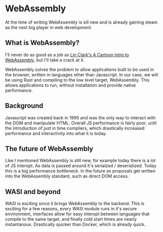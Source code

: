 # WebAssembly

At the time of writing WebAssembly is sill new and is already gaining steam as the next big player 
in web development.

## What is WebAssembly?

I'll never do as good as a job as 
[Lin Clark's A Cartoon Intro to WebAssembly](https://www.youtube.com/watch?v=HktWin_LPf4), but
I'll take a crack at it.

WebAssembly solves the problem to allow applications built to be used in the browser, written
in languages other than Javascript. In our case, we will be using Rust and compiling to the low 
level target, WebAssembly. This allows applications to run, without installation and provide 
native performance.

## Background

Javascript was created back in 1995 and was the only way to interact with the DOM and manipulate 
HTML. Overall JS performance is fairly poor, until the introduction of just in time compilers, 
which drastically increased performance and interactivity into what it is today.

## The future of WebAssembly

Like I mentioned WebAssembly is still new, for example today there is a lot of JS interopt. As 
data is passed around it's serialzed / deserialized. Today this is a big performance bottleneck. 
In the future as proposals get written into the WebAssembly standard, such as direct DOM access.

## WASI and beyond

WASI is exciting since it brings WebAssembly to the backend. This is exciting for a few reasons,
every WASI module runs in it's secure environment, interfaces allow for easy interopt between
languages that compile to the same target, and finally cold start times are nearly instantanous.
Drastically quicker than Docker, which is already quick.
